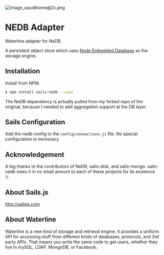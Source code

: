![image_squidhome@2x.png](http://i.imgur.com/RIvu9.png)

# NEDB Adapter

Waterline adapter for NeDB.

A persistent object store which uses [Node Embedded Database](https://github.com/louischatriot/nedb) as the storage engine.

## Installation

Install from NPM.

```bash
$ npm install sails-nedb --save
```

The NeDB dependency is actually pulled from my forked repo of the original, because I needed to add aggregation support at the DB layer.

## Sails Configuration

Add the nedb config to the `config/connections.js` file.
No special configuration is necessary.

## Acknowledgement

A big thanks to the contributors of NeDB, sails-disk, and sails-mongo. sails-nedb owes it in no small amount to each of these projects for its existence :).

## About Sails.js
http://sailsjs.com

## About Waterline
Waterline is a new kind of storage and retrieval engine.  It provides a uniform API for accessing stuff from different kinds of databases, protocols, and 3rd party APIs.  That means you write the same code to get users, whether they live in mySQL, LDAP, MongoDB, or Facebook.
